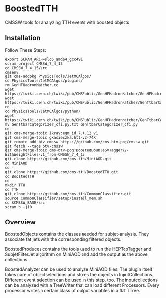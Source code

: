 BoostedTTH
=======

CMSSW tools for analyzing TTH events with boosted objects

## Installation
Follow These Steps:

    export SCRAM_ARCH=slc6_amd64_gcc491
    scram project CMSSW_7_4_15
    cd CMSSW_7_4_15/src
    cmsenv   
    git cms-addpkg PhysicsTools/JetMCAlgos/
    cd PhysicsTools/JetMCAlgos/plugins/
    rm GenHFHadronMatcher.cc
    wget https://twiki.cern.ch/twiki/pub/CMSPublic/GenHFHadronMatcher/GenHFHadronMatcher.cc
    wget https://twiki.cern.ch/twiki/pub/CMSPublic/GenHFHadronMatcher/GenTtbarCategorizer.cc
    cd -
    cd PhysicsTools/JetMCAlgos/python/
    wget https://twiki.cern.ch/twiki/pub/CMSPublic/GenHFHadronMatcher/GenTtbarCategorizer_cfi.py.txt
    mv GenTtbarCategorizer_cfi.py.txt GenTtbarCategorizer_cfi.py
    cd -
    git cms-merge-topic ikrav:egm_id_7.4.12_v1
    git cms-merge-topic gkasieczka:htt-v2-74X
    git remote add btv-cmssw https://github.com/cms-btv-pog/cmssw.git
    git fetch --tags btv-cmssw
    git cms-merge-topic cms-btv-pog:BoostedDoubleSVTaggerV2-WithWeightFiles-v1_from-CMSSW_7_4_15
    git clone https://github.com/cms-ttH/MiniAOD.git
    cd MiniAOD
    cd -
    git clone https://github.com/cms-ttH/BoostedTTH.git
    cd BoostedTTH
    cd -
    mkdir TTH
    cd TTH
    git clone https://github.com/cms-ttH/CommonClassifier.git
    source CommonClassifier/setup/install_mem.sh
    cd $CMSSW_BASE/src
    scram b -j10 
    
## Overview
BoostedObjects contains the classes needed for subjet-analysis. They associate fat jets with the corresponding filtered objects.

BoostedProduces contains the tools used to run the HEPTopTagger and SubjetFilterJet algorithm on MiniAOD and add the output as the above collections.

BoostedAnalyzer can be used to analyze MiniAOD files. The plugin itself takes care of objectselections and stores the objects in InputCollections. Different event selection can be used in this step, too. The inputcollections can be analyzed with a TreeWriter that can load different Processors. Every processor writes a certain class of output variables in a flat TTree.
